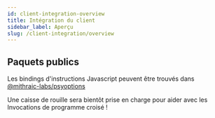 ```yaml
---
id: client-integration-overview
title: Intégration du client
sidebar_label: Aperçu
slug: /client-integration/overview
---
```



## Paquets publics

Les bindings d'instructions Javascript peuvent être trouvés dans [@mithraic-labs/psyoptions](https://www.npmjs.com/package/@mithraic-labs/psyoptions)

Une caisse de rouille sera bientôt prise en charge pour aider avec les Invocations de programme croisé !
